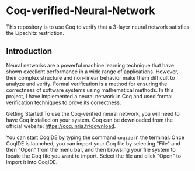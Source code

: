 # Coq-verified-Neural-Network
This repository is to use Coq to verify that a 3-layer neural network satisfies the Lipschitz restriction.

## Introduction
Neural networks are a powerful machine learning technique that have shown excellent performance in a wide range of applications. However, their complex structure and non-linear behavior make them difficult to analyze and verify. Formal verification is a method for ensuring the correctness of software systems using mathematical methods. In this project, I have implemented a neural network in Coq and used formal verification techniques to prove its correctness.

Getting Started
To use the Coq-verified neural network, you will need to have Coq installed on your system. Coq can be downloaded from the official website: https://coq.inria.fr/download.

You can start CoqIDE by typing the command `coqide` in the terminal.
Once CoqIDE is launched, you can import your Coq file by selecting "File" and then "Open" from the menu bar, and then browsing your file system to locate the Coq file you want to import. Select the file and click "Open" to import it into CoqIDE.

